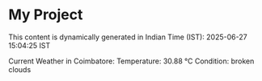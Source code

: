 # My Project

This content is dynamically generated in Indian Time (IST): 2025-06-27 15:04:25 IST


Current Weather in Coimbatore:
Temperature: 30.88 °C
Condition: broken clouds
